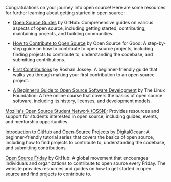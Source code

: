 Congratulations on your journey into open source! Here are some resources for further learning about getting started in open source:

- [Open Source Guides](https://opensource.guide/) by GitHub: Comprehensive guides on various aspects of open source, including getting started, contributing, maintaining projects, and building communities.

- [How to Contribute to Open Source](https://opensourcefor.good.com/contribute-to-open-source/) by Open Source for Good: A step-by-step guide on how to contribute to open source projects, including finding projects to contribute to, understanding the codebase, and submitting contributions.

- [First Contributions](https://github.com/firstcontributions/first-contributions) by Roshan Jossey: A beginner-friendly guide that walks you through making your first contribution to an open source project.

- [A Beginner’s Guide to Open Source Software Development](https://training.linuxfoundation.org/training/beginners-guide-open-source-software-development/) by The Linux Foundation: A free online course that covers the basics of open source software, including its history, licenses, and development models.

[Mozilla's Open Source Student Network (OSSN)](https://community.mozilla.org/en/): Provides resources and support for students interested in open source, including guides, events, and mentorship opportunities.

[Introduction to GitHub and Open-Source Projects](https://www.digitalocean.com/community/tutorial_series/an-introduction-to-open-source) by DigitalOcean: A beginner-friendly tutorial series that covers the basics of open source, including how to find projects to contribute to, understanding the codebase, and submitting contributions.

[Open Source Friday](https://opensourcefriday.com/) by GitHub: A global movement that encourages individuals and organizations to contribute to open source every Friday. The website provides resources and guides on how to get started in open source and find projects to contribute to.